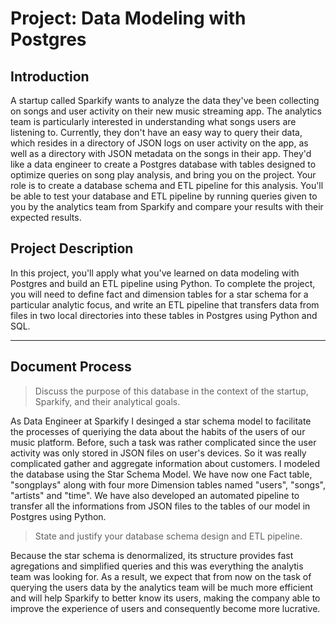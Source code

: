 # Project: Data Modeling with Postgres

## Introduction

A startup called Sparkify wants to analyze the data they've been collecting on songs and user activity on their new music streaming app. The analytics team is particularly interested in understanding what songs users are listening to. Currently, they don't have an easy way to query their data, which resides in a directory of JSON logs on user activity on the app, as well as a directory with JSON metadata on the songs in their app.
They'd like a data engineer to create a Postgres database with tables designed to optimize queries on song play analysis, and bring you on the project. Your role is to create a database schema and ETL pipeline for this analysis. You'll be able to test your database and ETL pipeline by running queries given to you by the analytics team from Sparkify and compare your results with their expected results.

## Project Description

In this project, you'll apply what you've learned on data modeling with Postgres and build an ETL pipeline using Python. To complete the project, you will need to define fact and dimension tables for a star schema for a particular analytic focus, and write an ETL pipeline that transfers data from files in two local directories into these tables in Postgres using Python and SQL.
___

## Document Process

> Discuss the purpose of this database in the context of the startup, Sparkify, and their analytical goals.

As Data Engineer at Sparkify I desinged a star schema model to facilitate the processes of queriying the data about the habits of the users of our music platform. Before, such a task was rather complicated since the user activity was only stored in JSON files on user's devices. So it was really complicated gather and aggregate information about customers.
I modeled the database using the Star Schema Model. We have now one Fact table, "songplays" along with four more Dimension tables named "users", "songs", "artists" and "time". We have also developed an automated pipeline to transfer all the informations from JSON files to the tables of our model in Postgres using Python.

> State and justify your database schema design and ETL pipeline.

Because the star schema is denormalized, its structure provides fast agregations and simplified queries and this was everything the analytis team was looking for. As a result, we expect that from now on the task of querying the users data by the analytics team will be much more efficient and will help Sparkify to better know its users, making the company able to improve the experience of users and consequently become more lucrative.
